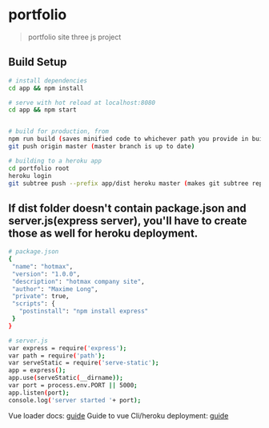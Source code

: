 # portfolio

> portfolio site three js project

## Build Setup

``` bash
# install dependencies
cd app && npm install

# serve with hot reload at localhost:8080
cd app && npm start


# build for production, from
npm run build (saves minified code to whichever path you provide in build config)
git push origin master (master branch is up to date)

# building to a heroku app
cd portfolio root
heroku login
git subtree push --prefix app/dist heroku master (makes git subtree repo of server path)

```

## If dist folder doesn't contain package.json and server.js(express server), you'll have to create those as well for heroku deployment.
``` bash
# package.json
{
 "name": "hotmax",
 "version": "1.0.0",
 "description": "hotmax company site",
 "author": "Maxime Long",
 "private": true,
 "scripts": {
   "postinstall": "npm install express"
 }
}

# server.js
var express = require('express');
var path = require('path');
var serveStatic = require('serve-static');
app = express();
app.use(serveStatic(__dirname));
var port = process.env.PORT || 5000;
app.listen(port);
console.log('server started '+ port);
```

Vue loader docs: [guide](http://vuejs-templates.github.io/webpack/)
Guide to vue Cli/heroku deployment: [guide](https://medium.com/@sagarjauhari/quick-n-clean-way-to-deploy-vue-webpack-apps-on-heroku-b522d3904bc8#.n2by2m6ck)
